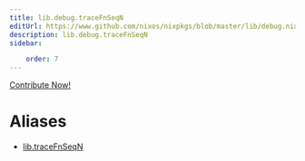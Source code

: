 ```yaml
---
title: lib.debug.traceFnSeqN
editUrl: https://www.github.com/nixos/nixpkgs/blob/master/lib/debug.nix#L209C17
description: lib.debug.traceFnSeqN
sidebar:

    order: 7
---
```


<a href="https://www.github.com/nixos/nixpkgs/blob/master/lib/debug.nix#L209C17">Contribute Now!</a>


# Aliases

- [lib.traceFnSeqN](/reference/libtraceFnSeqN)


